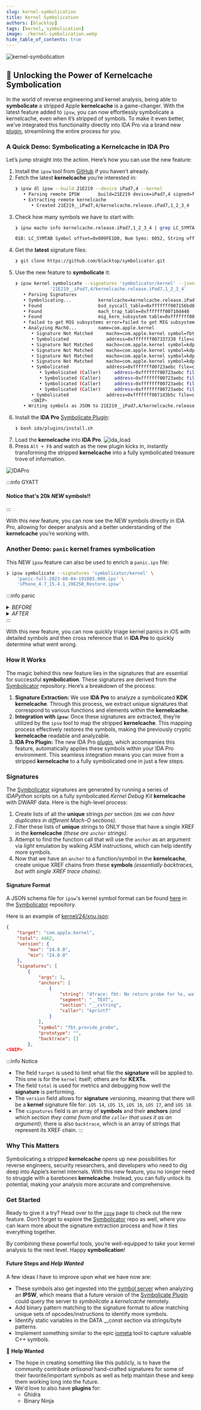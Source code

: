 ```yaml
---
slug: kernel-symbolication
title: Kernel Symbolication
authors: [blacktop]
tags: [kernel, symbolication]
image: ./kernel-symbolication.webp
hide_table_of_contents: true
---
```


![kernel-symbolication](./kernel-symbolication.webp)

## 🔐 Unlocking the Power of Kernelcache Symbolication

In the world of reverse engineering and kernel analysis, being able to **symbolicate** a stripped Apple **kernelcache** is a game-changer. With the latest feature added to `ipsw`, you can now effortlessly symbolicate a kernelcache, even when it’s stripped of symbols. To make it even better, we’ve integrated this functionality directly into IDA Pro via a brand new [plugin](https://github.com/blacktop/symbolicator/tree/main/ida/plugins/README.md), streamlining the entire process for you.

### A Quick Demo: Symbolicating a Kernelcache in IDA Pro

Let’s jump straight into the action. Here’s how you can use the new feature:

1. Install the `ipsw` tool from [GitHub](https://github.com/blacktop/ipsw) if you haven't already.
2. Fetch the latest **kernelcache** you’re interested in:
   ```bash
   ❯ ipsw dl ipsw --build 21E219 --device iPad7,4 --kernel
      • Parsing remote IPSW       build=21E219 device=iPad7,4 signed=false version=17.4
      • Extracting remote kernelcache
         • Created 21E219__iPad7,4/kernelcache.release.iPad7,1_2_3_4
   ```
3. Check how many symbols we have to start with:
   ```bash
   ❯ ipsw macho info kernelcache.release.iPad7,1_2_3_4 | grep LC_SYMTAB

   018: LC_SYMTAB Symbol offset=0x009FE1D0, Num Syms: 6052, String offset=...
   ```
4. Get the **latest** signature files:
   ```bash
   ❯ git clone https://github.com/blacktop/symbolicator.git
   ```
5. Use the new feature to **symbolicate** it:
   ```bash
   ❯ ipsw kernel symbolicate --signatures 'symbolicator/kernel' --json \
                '21E219__iPad7,4/kernelcache.release.iPad7,1_2_3_4'
      • Parsing Signatures       
      • Symbolicating...          kernelcache=kernelcache.release.iPad7,1_2_3_4
      • Found                     bsd_syscall_table=0xfffffff007156bd8
      • Found                     mach_trap_table=0xfffffff00710d448
      • Found                     mig_kern_subsystem table=0xfffffff0071009c8
      • failed to get MIG subsystems error=failed to get MIG subsystems: EOF
      • Analyzing MachO...        name=com.apple.kernel
         • Signature Not Matched     macho=com.apple.kernel symbol=fbt_provide_probe
         • Symbolicated              address=0xfffffff007337338 file=com.apple.kernel symbol=__stack_chk_fail
         • Signature Not Matched     macho=com.apple.kernel symbol=kdp_packet
         • Signature Not Matched     macho=com.apple.kernel symbol=kdp_set_breakpoint_internal
         • Signature Not Matched     macho=com.apple.kernel symbol=kdp_remove_all_breakpoints
         • Signature Not Matched     macho=com.apple.kernel symbol=kdp_unknown
         • Symbolicated              address=0xfffffff00723aebc file=com.apple.kernel symbol=kernel_bootstrap
            • Symbolicated (Caller)     address=0xfffffff00723aebc file=com.apple.kernel symbol=machine_startup
            • Symbolicated (Caller)     address=0xfffffff00723aebc file=com.apple.kernel symbol=arm_init
            • Symbolicated (Caller)     address=0xfffffff00723aebc file=com.apple.kernel symbol=_start_first_cpu
            • Symbolicated (Caller)     address=0xfffffff00723aebc file=com.apple.kernel symbol=_LowResetVectorEnd
         • Symbolicated              address=0xfffffff0071d3b5c file=com.apple.kernel symbol=finalize_kcdata                
         <SNIP>
      • Writing symbols as JSON to 21E219__iPad7,4/kernelcache.release.iPad7,1_2_3_4.symbols.json      
   ```
6. Install the **IDA Pro** [Symbolicate Plugin](https://github.com/blacktop/symbolicator/tree/main/ida/plugins):
   ```bash
   ❯ bash ida/plugins/install.sh
   ```
7. Load the **kernelcache** into **IDA Pro**.
   ![ida_load](./ida_load.webp)
8. Press `Alt + F8` and watch as the new plugin kicks in, instantly transforming the stripped **kernelcache** into a fully symbolicated treasure trove of information.

![IDAPro](https://raw.githubusercontent.com/blacktop/symbolicator/main/ida/docs/ida.png)

:::info GYATT
#### Notice that's 20k *NEW* symbols!!
:::

With this new feature, you can now see the NEW symbols directly in IDA Pro, allowing for deeper analysis and a better understanding of the **kernelcache** you’re working with.

### Another Demo: `panic` kernel frames **symbolication**

This NEW `ipsw` feature can also be used to enrich a `panic.ips` file:

```bash
❯ ipsw symbolicate --signatures 'symbolicator/kernel' \
    'panic-full-2023-08-04-191003.000.ips' \
    'iPhone_4.7_15.4.1_19E258_Restore.ipsw' 
```
:::info panic
<details>
  <summary><i>BEFORE</i></summary>

```bash
Process: kfd [308] (Panicked)
  Thread: 4293       (Panicked)
    Queue:          com.apple.main-thread
    State:          TH_RUN
    Base Priority:  47
    Sched Priority: 47
    User Time:      1098250 usec
    System Time:    0 usec
    User Frames:
      00: image_2   0x3ab17aac 
      01: image_2   0xc98b700 
      02: image_2   0xc98aaac 
      03: image_355 0xdb58 
      04: image_355 0xdd88 
      05: image_355 0xdd00 
      06: image_355 0x109cc 
      07: image_355 0x10d1c 
      08: image_355 0x184d0 
      09: image_2   0x8134ab8 
      10: image_2   0x7ab6460 
      11: image_2   0x80b5804 
      12: image_2   0x858cd94 
      13: image_2   0x858d578 
      14: image_2   0x36765a8 
      15: image_2   0x3675f28 
      16: image_2   0x3676824 
      17: image_2   0x29a04cc 
      18: image_2   0x28bbb8c 
      19: image_2   0x27ea518 
      20: image_2   0x27eabe4 
      21: image_2   0x27eadb0 
      22: image_2   0x39f21c 
      23: image_2   0x370454 
      24: image_2   0x36b9dc 
      25: image_2   0x37ec30 
      26: image_2   0x20d75988 
      27: image_2   0x2b79c50 
      28: image_2   0x29133d0 
      29: image_2   0x7bb9328 
      30: image_2   0x7b03dfc 
      31: image_2   0x7ae979c 
      32: image_355 0x1d300 
      33: image_355 0x1d3a8 
      34: image_356 0x183d0 
      35: image_1   0x0 
    Kernel Frames:
      00: image_0 0x1007188b20 
      01: image_0 0x1007188b20 
      02: image_0 0x10077cb9e8 
      03: image_0 0x10077cdddc 
      04: image_0 0x100719eb6c 
      05: image_0 0x100719ec7c 
      06: image_0 0x10071689d4 
      07: image_0 0x100717cf3c 
      08: image_0 0x100729aac4 
      09: image_0 0x10072a3808 
      10: image_0 0x1007151594 
      11: image_1 0x0 
```

</details>

<details>
  <summary><i>AFTER</i></summary>

```bash
Process: kfd [308] (Panicked)
  Thread: 4293       (Panicked)
    Queue:          com.apple.main-thread
    State:          TH_RUN
    Base Priority:  47
    Sched Priority: 47
    User Time:      1098250 usec
    System Time:    0 usec
    User Frames:
      00: libsystem_kernel.dylib   0x1bab17aac _mach_msg_trap + 8
      01: IOKit                    0x18c98b700 _io_connect_method + 508
      02: IOKit                    0x18c98aaac _IOConnectCallMethod + 172
      03: image_355 (probably kfd) 0x102b3db58 
      04: image_355 (probably kfd) 0x102b3dd88 
      05: image_355 (probably kfd) 0x102b3dd00 
      06: image_355 (probably kfd) 0x102b409cc 
      07: image_355 (probably kfd) 0x102b40d1c 
      08: image_355 (probably kfd) 0x102b484d0 
      09: SwiftUI                  0x188134ab8 _$s7SwiftUI22DefaultListButtonStyleV0dE0V4bodyQrvgyycAA09PrimitiveeF13ConfigurationVcfu_yycfu0_TA + 20
      10: SwiftUI                  0x187ab6460 _$sIeg_ytIegr_TR + 20
      11: SwiftUI                  0x1880b5804 _$s7SwiftUI16PlatformItemListV26containerSelectionBehaviorAC0D0V0gH0VSgvgyycfU0_Tf2i_n + 56
      12: SwiftUI                  0x18858cd94 _$s7SwiftUI26UITableViewListCoordinatorC05tableD0_14didSelectRowAtySo0cD0C_10Foundation9IndexPathVtF + 448
      13: SwiftUI                  0x18858d578 _$s7SwiftUI26UITableViewListCoordinatorC05tableD0_14didSelectRowAtySo0cD0C_10Foundation9IndexPathVtFToTm + 72
      14: UIKitCore                0x1836765a8 -[UITableView _selectRowAtIndexPath:animated:scrollPosition:notifyDelegate:isCellMultiSelect:deselectPrevious:] + 1640
      15: UIKitCore                0x183675f28 -[UITableView _selectRowAtIndexPath:animated:scrollPosition:notifyDelegate:] + 112
      16: UIKitCore                0x183676824 -[UITableView _userSelectRowAtPendingSelectionIndexPath:] + 316
      17: UIKitCore                0x1829a04cc -[_UIAfterCACommitBlock run] + 64
      18: UIKitCore                0x1828bbb8c -[_UIAfterCACommitQueue flush] + 200
      19: UIKitCore                0x1827ea518 __runAfterCACommitDeferredBlocks + 640
      20: UIKitCore                0x1827eabe4 __cleanUpAfterCAFlushAndRunDeferredBlocks + 128
      21: UIKitCore                0x1827eadb0 __afterCACommitHandler + 56
      22: CoreFoundation           0x18039f21c ___CFRUNLOOP_IS_CALLING_OUT_TO_AN_OBSERVER_CALLBACK_FUNCTION__ + 32
      23: CoreFoundation           0x180370454 ___CFRunLoopDoObservers + 616
      24: CoreFoundation           0x18036b9dc ___CFRunLoopRun + 1012
      25: CoreFoundation           0x18037ec30 _CFRunLoopRunSpecific + 572
      26: GraphicsServices         0x1a0d75988 _GSEventRunModal + 160
      27: UIKitCore                0x182b79c50 -[UIApplication _run] + 1080
      28: UIKitCore                0x1829133d0 _UIApplicationMain + 336
      29: SwiftUI                  0x187bb9328 _$s7SwiftUI17KitRendererCommon33_ACC2C5639A7D76F611E170E831FCA491LLys5NeverOyXlXpFAESpySpys4Int8VGSgGXEfU_ + 160
      30: SwiftUI                  0x187b03dfc _$s7SwiftUI6runAppys5NeverOxAA0D0RzlF + 180
      31: SwiftUI                  0x187ae979c _$s7SwiftUI3AppPAAE4mainyyFZ + 96
      32: image_355 (probably kfd) 0x102b4d300 
      33: image_355 (probably kfd) 0x102b4d3a8 
      34: /usr/lib/dyld            0x102c083d0 (slide 0x102bf0000) ___ZNK5dyld416JustInTimeLoader11applyFixupsER11DiagnosticsRNS_12RuntimeStateERNS_34DyldCacheDataConstLazyScopedWriterEb_block_invoke.25 + 168
    Kernel Frames:
      00: kernelcache 0xfffffff007188b20 (slide 0x136fc000) func_fffffff0071888d0 + 592
      01: kernelcache 0xfffffff007188b20 (slide 0x136fc000) func_fffffff0071888d0 + 592
      02: kernelcache 0xfffffff0077cb9e8 (slide 0x136fc000) _Assert
      03: kernelcache 0xfffffff0077cdddc (slide 0x136fc000) func_fffffff0077cdddc
      04: kernelcache 0xfffffff00719eb6c (slide 0x136fc000) func_fffffff00719eaa0 + 204
      05: kernelcache 0xfffffff00719ec7c (slide 0x136fc000) func_fffffff00719ec50 + 44
      06: kernelcache 0xfffffff0071689d4 (slide 0x136fc000) ikm_body_sig + 6040
      07: kernelcache 0xfffffff00717cf3c (slide 0x136fc000) mach_msg_overwrite_trap + 196
      08: kernelcache 0xfffffff00729aac4 (slide 0x136fc000) mach_syscall + 352
      09: kernelcache 0xfffffff0072a3808 (slide 0x136fc000) sleh_synchronous + 1256
      10: kernelcache 0xfffffff007151594 (slide 0x136fc000) _fleh_synchronous + 40
```

</details>
:::  

With this new feature, you can now quickly triage kernel panics in iOS with detailed symbols and then cross reference that in **IDA Pro** to quickly determine what went wrong.

### How It Works

The magic behind this new feature lies in the signatures that are essential for successful **symbolication**. These signatures are derived from the [Symbolicator](https://github.com/blacktop/symbolicator) repository. Here’s a breakdown of the process:

1. **Signature Extraction:** We use **IDA Pro** to analyze a symbolicated **KDK kernelcache**. Through this process, we extract unique signatures that correspond to various functions and elements within the **kernelcache**.
2. **Integration with `ipsw`:** Once these signatures are extracted, they’re utilized by the `ipsw` tool to map the stripped **kernelcache**. This mapping process effectively restores the symbols, making the previously cryptic **kernelcache** readable and analyzable.
3. **IDA Pro Plugin:** The new IDA Pro [plugin](https://github.com/blacktop/symbolicator/tree/main/ida/plugins/README.md), which accompanies this feature, automatically applies these symbols within your IDA Pro environment. This seamless integration means you can move from a stripped **kernelcache** to a fully symbolicated one in just a few steps.

### Signatures

The [Symbolicator](https://github.com/blacktop/symbolicator) signatures are generated by running a series of *IDAPython* scripts on a fully symbolicated *Kernel Debug Kit* **kernelcache** with DWARF data. Here is the high-level process:

1. Create lists of all the **unique** strings *per* section *(as we can have duplicates in different Mach-O sections)*.
2. Filter these lists of **unique** strings to ONLY those that have a single XREF in the **kernelcache** *(these are `anchor` strings)*.
3. Attempt to find the function call that will use the `anchor` as an argument via *light* emulation by walking ASM instructions, which can help identify more symbols.
4. Now that we have an `anchor` to a function/symbol in the **kernelcache**, create unique XREF chains from these **symbols** *(essentially backtraces, but with single XREF trace chains)*.

#### Signature Format

A JSON schema file for `ipsw`'s kernel symbol format can be found [here](https://github.com/blacktop/symbolicator/blob/main/schema.json) in the [Symbolicator](https://github.com/blacktop/symbolicator) repository.

Here is an example of [kernel/24/xnu.json](https://github.com/blacktop/symbolicator/blob/main/kernel/24/xnu.json):
```json
{
    "target": "com.apple.kernel",
    "total": 4462,
    "version": {
        "max": "24.0.0",
        "min": "24.0.0"
    },
    "signatures": [
        {
            "args": 1,
            "anchors": [
                {
                    "string": "dtrace: fbt: No return probe for %s, walked to next routine at 0x%016llx\n",
                    "segment": "__TEXT",
                    "section": "__cstring",
                    "caller": "kprintf"
                }
            ],
            "symbol": "fbt_provide_probe",
            "prototype": "",
            "backtrace": []
        },
<SNIP>
```

:::info Notice  
- The field `target` is used to limit what file the **signature** will be applied to. This one is for the `kernel` itself; others are for **KEXTs**.  
- The field `total` is used for metrics and debugging how well the **signature** is performing.
- The `version` field allows for **signature** versioning, meaning that there will be a **kernel** signature file for: `iOS 14`, `iOS 15`, `iOS 16`, `iOS 17`, and `iOS 18`.
- The `signatures` field is an array of **symbols** and their **anchors** *(and which section they came from and the `caller` that uses it as an argument)*; there is also `backtrace`, which is an array of strings that represent its XREF chain.
:::  

### Why This Matters
Symbolicating a stripped **kernelcache** opens up new possibilities for reverse engineers, security researchers, and developers who need to dig deep into Apple’s kernel internals. With this new feature, you no longer need to struggle with a barebones **kernelcache**. Instead, you can fully unlock its potential, making your analysis more accurate and comprehensive.

### Get Started

Ready to give it a try? Head over to the [`ipsw`](https://github.com/blacktop/ipsw/releases) page to check out the new feature. Don’t forget to explore the [Symbolicator](https://github.com/blacktop/symbolicator) repo as well, where you can learn more about the signature extraction process and how it ties everything together.

By combining these powerful tools, you’re well-equipped to take your kernel analysis to the next level. Happy **symbolication**!

#### Future Steps and *Help Wanted*

A few ideas I have to improve upon what we have now are:

- These symbols also get ingested into the [symbol server](http://localhost:3001/ipsw/docs/guides/symbolicate#-symbol-server) when analyzing an **IPSW**, which means that a future version of the [Symbolicate Plugin](https://github.com/blacktop/symbolicator/tree/main/ida/plugins) could query the server to *symbolicate* a *kernelcache* remotely.
- Add binary pattern matching to the signature format to allow matching unique sets of opcodes/instructions to identify more symbols.
- Identify static variables in the DATA __const section via strings/byte patterns.
- Implement something similar to the epic [iometa](https://github.com/Siguza/iometa) tool to capture valuable C++ symbols.

🙏 **Help Wanted**

- The hope in creating something like this publicly, is to have the community contribute *artisanal* hand-crafted signatures for some of their favorite/important symbols as well as help maintain these and keep them working long into the future.  
- We'd love to also have **plugins** for:
  - Ghidra
  - Binary Ninja